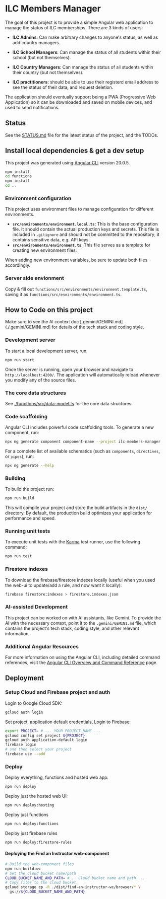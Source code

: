 # ILC Members Manager

The goal of this project is to provide a simple Angular web application to
manage the status of ILC memberships. There are 3 kinds of users:

- **ILC Admins**: Can make arbitrary changes to anyone's status, as well as add
  country managers.

- **ILC School Managers**: Can manage the status of all students within their
  school (but not themselves).

- **ILC Country Managers**: Can manage the status of all students within their
  country (but not themselves).

- **ILC practitioners**: should be able to use their registerd email address to
  see the status of their data, and request deletion.

The application should eventually support being a PWA (Progressive Web
Application) so it can be downloaded and saved on mobile devices, and used to
send notifications.

## Status

See the [STATUS.md](./STATUS.md) file for the latest status of the project, and
the TODOs.

## Install local dependencies & get a dev setup

This project was generated using [Angular
CLI](https://github.com/angular/angular-cli) version 20.0.5.

```bash
npm install
cd functions
npm install
cd ..
```

### Environment configuration

This project uses environment files to manage configuration for different environments.

- **`src/environments/environment.local.ts`**: This is the base configuration file. It should contain the actual production keys and secrets. This file is included in `.gitignore` and should not be committed to the repository; it contains sensitive data, e.g. API keys.
- **`src/environments/environment.ts`**: This file serves as a template for creating new environment files.

When adding new environment variables, be sure to update both files accordingly.

### Server side envionment

Copy & fill out `functions/src/environments/environment.template.ts`, saving it as
`functions/src/environments/environment.ts`.

## How to Code on this project

Make sure to see the AI context doc [.gemini/GEMINI.md](./.gemini/GEMINI.md] for
details of the tech stack and coding style.

### Development server

To start a local development server, run:

```bash
npm run start
```

Once the server is running, open your browser and navigate to
`http://localhost:4200/`. The application will automatically reload whenever you
modify any of the source files.

### The core data structures

See [./functions/src/data-model.ts](./functions/src/data-model.ts) for the core
data structures.

### Code scaffolding

Angular CLI includes powerful code scaffolding tools. To generate a new component, run:

```bash
npx ng generate component component-name --project ilc-members-manager
```

For a complete list of available schematics (such as `components`, `directives`, or `pipes`), run:

```bash
npx ng generate --help
```

### Building

To build the project run:

```bash
npm run build
```

This will compile your project and store the build artifacts in the `dist/` directory. By default, the production build optimizes your application for performance and speed.

### Running unit tests

To execute unit tests with the [Karma](https://karma-runner.github.io) test runner, use the following command:

```bash
npm run test
```

### Firestore indexes

To download the firebase/firestore indexes locally (useful when you used the
web-ui to update/add a rule, and now want it locally):

```sh
firebase firestore:indexes > firestore.indexes.json
```

### AI-assisted Development

This project can be worked on with AI assistants, like Gemini. To provide the
AI with the necessary context, point it to the `.gemini/GEMINI.md` file, which
contains the project's tech stack, coding style, and other relevant information.

### Additional Angular Resources

For more information on using the Angular CLI, including detailed command references, visit the [Angular CLI Overview and Command Reference](https://angular.dev/tools/cli) page.

## Deployment

### Setup Cloud and Firebase project and auth

Login to Google Cloud SDK:

```sh
gcloud auth login
```

Set project, application default credentials, Login to Firebase:

```sh
export PROJECT= # ... YOUR PROJECT NAME ...
gcloud config set project ${PROJECT}
gcloud auth application-default login
firebase login
# and then select your project
firebase use --add
```

### Deploy

Deploy everything, functions and hosted web app:

```sh
npm run deploy
```

Deploy just the hosted web UI:

```sh
npm run deploy:hosting
```

Deploy just functions

```sh
npm run deploy:functions
```

Deploy just firebase rules

```sh
npm run deploy:firestore-rules
```

#### Deploying the Find an Instructor web-component

```sh
# Build the web-component files
npm run build:wc
# Set the cloud bucket name/path
CLOUD_BUCKET_NAME_AND_PATH= # .. Cloud bucket name and path....
# Copy files to the cloud bucket.
gcloud storage cp -R ./dist/find-an-instructor-wc/browser/* \
  gs://${CLOUD_BUCKET_NAME_AND_PATH}
```
